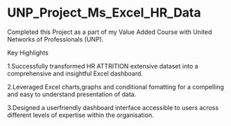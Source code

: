 # UNP_Project_Ms_Excel_HR_Data

Completed this Project as a part of my Value Added Course with United Networks of Professionals (UNP).

Key Highlights

1.Successfully transformed HR ATTRITION extensive dataset into a comprehensive and insightful Excel dashboard.

2.Leveraged Excel charts,graphs and conditional fomatting for a compelling and easy to understand presentation of data.

3.Designed a userfriendly dashboard interface accessible to users across different levels of expertise within the organisation.

